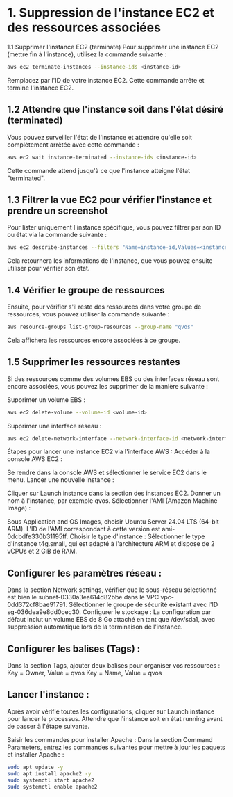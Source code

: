 # 1. Suppression de l'instance EC2 et des ressources associées
1.1 Supprimer l'instance EC2 (terminate)
Pour supprimer une instance EC2 (mettre fin à l'instance), utilisez la commande suivante :

```bash
aws ec2 terminate-instances --instance-ids <instance-id>
```
Remplacez <instance-id> par l'ID de votre instance EC2. Cette commande arrête et termine l'instance EC2.

## 1.2 Attendre que l'instance soit dans l'état désiré (terminated)
Vous pouvez surveiller l'état de l'instance et attendre qu'elle soit complètement arrêtée avec cette commande :

```bash
aws ec2 wait instance-terminated --instance-ids <instance-id>
```
Cette commande attend jusqu'à ce que l'instance atteigne l'état "terminated".

## 1.3 Filtrer la vue EC2 pour vérifier l'instance et prendre un screenshot
Pour lister uniquement l'instance spécifique, vous pouvez filtrer par son ID ou état via la commande suivante :

```bash
aws ec2 describe-instances --filters "Name=instance-id,Values=<instance-id>"
```
Cela retournera les informations de l'instance, que vous pouvez ensuite utiliser pour vérifier son état.

## 1.4 Vérifier le groupe de ressources
Ensuite, pour vérifier s'il reste des ressources dans votre groupe de ressources, vous pouvez utiliser la commande suivante :

```bash
aws resource-groups list-group-resources --group-name "qvos"
```
Cela affichera les ressources encore associées à ce groupe.

## 1.5 Supprimer les ressources restantes
Si des ressources comme des volumes EBS ou des interfaces réseau sont encore associées, vous pouvez les supprimer de la manière suivante :

Supprimer un volume EBS :
```bash
aws ec2 delete-volume --volume-id <volume-id>
```
Supprimer une interface réseau :
```bash
aws ec2 delete-network-interface --network-interface-id <network-interface-id>
```

Étapes pour lancer une instance EC2 via l'interface AWS :
Accéder à la console AWS EC2 :

Se rendre dans la console AWS et sélectionner le service EC2 dans le menu.
Lancer une nouvelle instance :

Cliquer sur Launch instance dans la section des instances EC2.
Donner un nom à l'instance, par exemple qvos.
Sélectionner l'AMI (Amazon Machine Image) :

Sous Application and OS Images, choisir Ubuntu Server 24.04 LTS (64-bit ARM).
L'ID de l'AMI correspondant à cette version est ami-0dcbdfe330b31195ff.
Choisir le type d'instance :
Sélectionner le type d'instance t4g.small, qui est adapté à l'architecture ARM et dispose de 2 vCPUs et 2 GiB de RAM.

## Configurer les paramètres réseau :

Dans la section Network settings, vérifier que le sous-réseau sélectionné est bien le subnet-0330a3ea614d82bbe dans le VPC vpc-0dd372cf8bae91791.
Sélectionner le groupe de sécurité existant avec l'ID sg-036dea9e8dd0cec30.
Configurer le stockage :
La configuration par défaut inclut un volume EBS de 8 Go attaché en tant que /dev/sda1, avec suppression automatique lors de la terminaison de l'instance.

## Configurer les balises (Tags) :
Dans la section Tags, ajouter deux balises pour organiser vos ressources :
Key = Owner, Value = qvos
Key = Name, Value = qvos

## Lancer l'instance :
Après avoir vérifié toutes les configurations, cliquer sur Launch instance pour lancer le processus.
Attendre que l'instance soit en état running avant de passer à l'étape suivante.

Saisir les commandes pour installer Apache :
Dans la section Command Parameters, entrez les commandes suivantes pour mettre à jour les paquets et installer Apache :

```bash
sudo apt update -y
sudo apt install apache2 -y
sudo systemctl start apache2
sudo systemctl enable apache2
```





